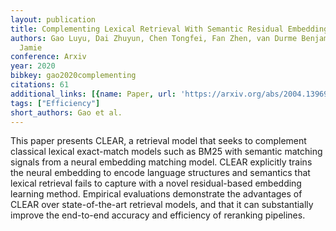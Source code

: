 ```yaml
---
layout: publication
title: Complementing Lexical Retrieval With Semantic Residual Embedding
authors: Gao Luyu, Dai Zhuyun, Chen Tongfei, Fan Zhen, van Durme Benjamin, Callan
  Jamie
conference: Arxiv
year: 2020
bibkey: gao2020complementing
citations: 61
additional_links: [{name: Paper, url: 'https://arxiv.org/abs/2004.13969'}]
tags: ["Efficiency"]
short_authors: Gao et al.
---
```

This paper presents CLEAR, a retrieval model that seeks to complement
classical lexical exact-match models such as BM25 with semantic matching
signals from a neural embedding matching model. CLEAR explicitly trains the
neural embedding to encode language structures and semantics that lexical
retrieval fails to capture with a novel residual-based embedding learning
method. Empirical evaluations demonstrate the advantages of CLEAR over
state-of-the-art retrieval models, and that it can substantially improve the
end-to-end accuracy and efficiency of reranking pipelines.